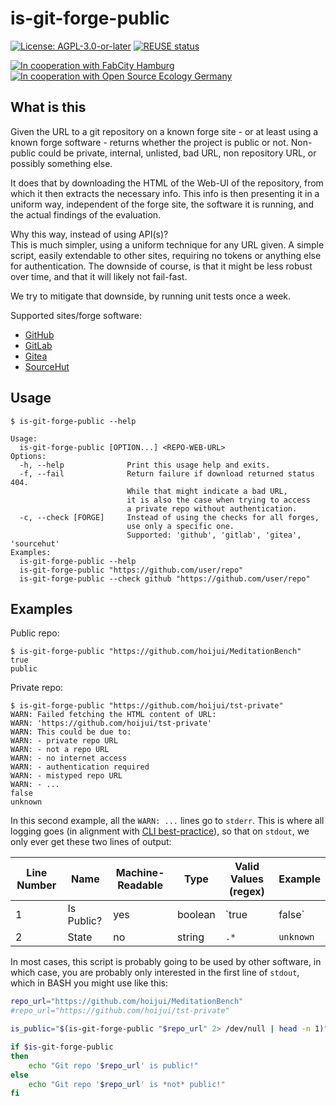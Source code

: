 <!--
SPDX-FileCopyrightText: 2023 Robin Vobruba <hoijui.quaero@gmail.com>
SPDX-License-Identifier: CC0-1.0
-->

# is-git-forge-public

[![License: AGPL-3.0-or-later](
    https://img.shields.io/badge/License-AGPL%203.0+-blue.svg)](
    https://www.gnu.org/licenses/agpl-3.0.html)
[![REUSE status](
    https://api.reuse.software/badge/github.com/hoijui/is-git-forge-public)](
    https://api.reuse.software/info/github.com/hoijui/is-git-forge-public)

[![In cooperation with FabCity Hamburg](
    https://custom-icon-badges.demolab.com/badge/-FCHH-dddddd.svg?logo=fc_logo)](
    https://fabcity.hamburg)
[![In cooperation with Open Source Ecology Germany](
    https://custom-icon-badges.demolab.com/badge/-OSEG-555555.svg?logo=oseg_logo)](
    https://opensourceecology.de)

## What is this

Given the URL to a git repository on a known forge site -
or at least using a known forge software -
returns whether the project is public or not.
Non-public could be private, internal, unlisted, bad URL,
non repository URL, or possibly something else.

It does that by downloading the HTML of the Web-UI of the repository,
from which it then extracts the necessary info.
This info is then presenting it in a uniform way,
independent of the forge site, the software it is running,
and the actual findings of the evaluation.

Why this way, instead of using API(s)? \
This is much simpler, using a uniform technique for any URL given.
A simple script, easily extendable to other sites,
requiring no tokens or anything else for authentication.
The downside of course, is that it might be less robust over time,
and that it will likely not fail-fast.

We try to mitigate that downside,
by running unit tests once a week.

Supported sites/forge software:

* [GitHub](https://github.com)
* [GitLab](https://gitlab.com)
* [Gitea](https://gitea.io/)
* [SourceHut](https://sourcehut.org/)

## Usage

```shell-sh
$ is-git-forge-public --help

Usage:
  is-git-forge-public [OPTION...] <REPO-WEB-URL>
Options:
  -h, --help              Print this usage help and exits.
  -f, --fail              Return failure if download returned status 404.
                          While that might indicate a bad URL,
                          it is also the case when trying to access
                          a private repo without authentication.
  -c, --check [FORGE]     Instead of using the checks for all forges,
                          use only a specific one.
                          Supported: 'github', 'gitlab', 'gitea', 'sourcehut'
Examples:
  is-git-forge-public --help
  is-git-forge-public "https://github.com/user/repo"
  is-git-forge-public --check github "https://github.com/user/repo"
```

## Examples

Public repo:

```shell-sh
$ is-git-forge-public "https://github.com/hoijui/MeditationBench"
true
public
```

Private repo:

```shell-sh
$ is-git-forge-public "https://github.com/hoijui/tst-private"
WARN: Failed fetching the HTML content of URL:
WARN: 'https://github.com/hoijui/tst-private'
WARN: This could be due to:
WARN: - private repo URL
WARN: - not a repo URL
WARN: - no internet access
WARN: - authentication required
WARN: - mistyped repo URL
WARN: - ...
false
unknown
```

In this second example,
all the `WARN: ...` lines go to `stderr`.
This is where all logging goes
(in alignment with [CLI best-practice](https://clig.dev/#the-basics)),
so that on `stdout`, we only ever get these two lines of output:

| Line Number | Name | Machine-Readable | Type | Valid Values (regex) | Example |
| - | ----- | -- | --- | --- | --- |
| 1 | Is Public? | yes | boolean | `true|false` | `false` |
| 2 | State | no | string | `.*` | `unknown` |

In most cases, this script is probably going to be used by other software,
in which case, you are probably only interested in the first line of `stdout`,
which in BASH you might use like this:

```bash
repo_url="https://github.com/hoijui/MeditationBench"
#repo_url="https://github.com/hoijui/tst-private"

is_public="$(is-git-forge-public "$repo_url" 2> /dev/null | head -n 1)"

if $is-git-forge-public
then
    echo "Git repo '$repo_url' is public!"
else
    echo "Git repo '$repo_url' is *not* public!"
fi
```
